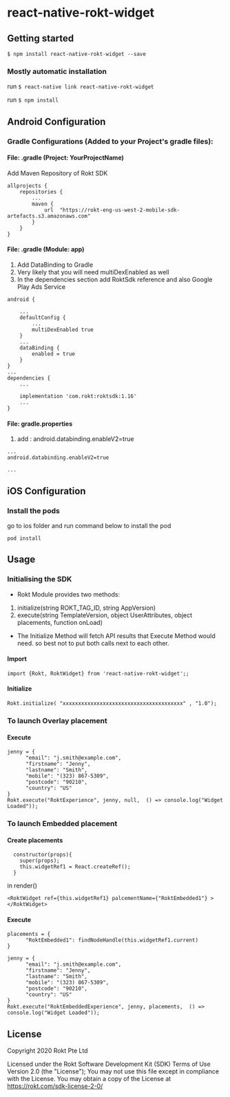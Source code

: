 
# react-native-rokt-widget

## Getting started

`$ npm install react-native-rokt-widget --save`

### Mostly automatic installation

run `$ react-native link react-native-rokt-widget`

run `$ npm install`


## Android Configuration

### Gradle Configurations (Added to your Project's gradle files):
#### File: .gradle (Project: YourProjectName)
Add Maven Repository of Rokt SDK
```
allprojects {
    repositories {
        ...
        maven {
            url  "https://rokt-eng-us-west-2-mobile-sdk-artefacts.s3.amazonaws.com"
        }
    }
}
```

#### File: .gradle (Module: app)
1. Add DataBinding to Gradle
2. Very likely that you will need multiDexEnabled as well
3. In the dependencies section add RoktSdk reference and also Google Play Ads Service

```
android {
     
    ...
    defaultConfig {
        ...
        multiDexEnabled true
    }
    ...
    dataBinding {
        enabled = true
    }
}
...
dependencies {
    ...
     
    implementation 'com.rokt:roktsdk:1.16'
    ...
}
```


#### File: gradle.properties
1. add : android.databinding.enableV2=true
```
...
android.databinding.enableV2=true
 
...
```
## iOS Configuration

### Install the pods
go to ios folder and run command below to install the pod
```
pod install
```


## Usage

### Initialising the SDK

- Rokt Module provides two methods:
1. initialize(string ROKT_TAG_ID, string AppVersion)
2. execute(string TemplateVersion, object UserAttributes, object placements, function onLoad)
- The Initialize Method will fetch API results that Execute Method would need. so best not to put both calls next to each other.

#### Import 
```
import {Rokt, RoktWidget} from 'react-native-rokt-widget';;
```

#### Initialize
```
Rokt.initialize( "xxxxxxxxxxxxxxxxxxxxxxxxxxxxxxxxxxxxxxx" , "1.0");
```

### To launch Overlay placement

#### Execute 
```
jenny = {
      "email": "j.smith@example.com",
      "firstname": "Jenny",
      "lastname": "Smith",
      "mobile": "(323) 867-5309",
      "postcode": "90210",
      "country": "US"
}
Rokt.execute("RoktExperience", jenny, null,  () => console.log("Widget Loaded"));
```


### To launch Embedded placement

#### Create placements
```
  constructor(props){
    super(props);
    this.widgetRef1 = React.createRef();
  }

```

in render() 
```
<RoktWidget ref={this.widgetRef1} palcementName={"RoktEmbedded1"} ></RoktWidget>

```



#### Execute
```
placements = {
      "RoktEmbedded1": findNodeHandle(this.widgetRef1.current)
}

jenny = {
      "email": "j.smith@example.com",
      "firstname": "Jenny",
      "lastname": "Smith",
      "mobile": "(323) 867-5309",
      "postcode": "90210",
      "country": "US"
}
Rokt.execute("RoktEmbeddedExperience", jenny, placements,  () => console.log("Widget Loaded"));
```


## License 
Copyright 2020 Rokt Pte Ltd 

Licensed under the Rokt Software Development Kit (SDK) Terms of Use Version 2.0 (the "License"); 
You may not use this file except in compliance with the License. 
You may obtain a copy of the License at https://rokt.com/sdk-license-2-0/
